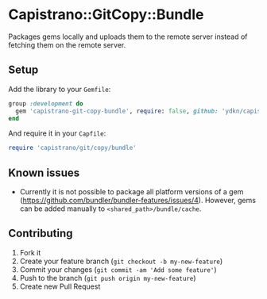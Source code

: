 # Capistrano::GitCopy::Bundle

Packages gems locally and uploads them to the remote server instead of fetching them on the remote server.

## Setup

Add the library to your `Gemfile`:

```ruby
group :development do
  gem 'capistrano-git-copy-bundle', require: false, github: 'ydkn/capistrano-git-copy-bundle'
end
```

And require it in your `Capfile`:

```ruby
require 'capistrano/git/copy/bundle'
```

## Known issues

* Currently it is not possible to package all platform versions of a gem (https://github.com/bundler/bundler-features/issues/4). However, gems can be added manually to `<shared_path>/bundle/cache`.


## Contributing

1. Fork it
2. Create your feature branch (`git checkout -b my-new-feature`)
3. Commit your changes (`git commit -am 'Add some feature'`)
4. Push to the branch (`git push origin my-new-feature`)
5. Create new Pull Request
